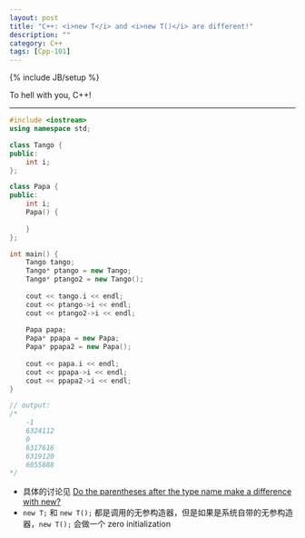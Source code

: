 ```yaml
---
layout: post
title: "C++: <i>new T</i> and <i>new T()</i> are different!"
description: ""
category: C++
tags: [Cpp-101]
---
```

{% include JB/setup %}

To hell with you, C++!

-----

```cpp
#include <iostream>
using namespace std;

class Tango {
public:
	int i;
};

class Papa {
public:
	int i;
	Papa() {
	
	}
};

int main() {
	Tango tango;
	Tango* ptango = new Tango;
	Tango* ptango2 = new Tango();
	
	cout << tango.i << endl;
	cout << ptango->i << endl;
	cout << ptango2->i << endl;
	
	Papa papa;
	Papa* ppapa = new Papa;
	Papa* ppapa2 = new Papa();
	
	cout << papa.i << endl;
	cout << ppapa->i << endl;
	cout << ppapa2->i << endl;
}

// output:
/*
	-1
	6324112
	0
	6317616
	6319120
	6055888
*/
```

- 具体的讨论见 [Do the parentheses after the type name make a difference with new?](http://stackoverflow.com/questions/620137/do-the-parentheses-after-the-type-name-make-a-difference-with-new)
- `new T;` 和 `new T();` 都是调用的无参构造器，但是如果是系统自带的无参构造器，`new T();` 会做一个 zero initialization
